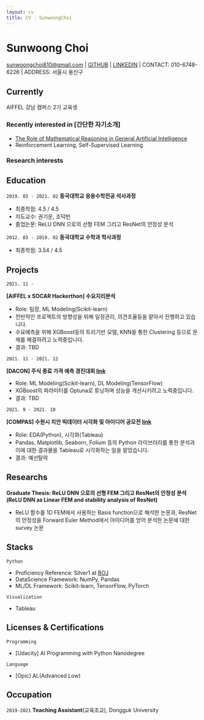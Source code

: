```yaml
---
layout: cv
title: CV - SunwoongChoi
---
```

# Sunwoong Choi

<div id="webaddress">
<a href="mailto:sunwoongchoi810@gmail.com">sunwoongchoi810@gmail.com</a>
| <a href="https://github.com/sunwoongc">GITHUB</a>
| <a href="https://www.linkedin.com/in/sunwoongchoi810/">LINKEDIN</a>
| CONTACT: 010-6748-6226
| ADDRESS: 서울시 용산구
</div>


## Currently

AIFFEL 강남 캠퍼스 2기 교육생

### Recently interested in [간단한 자기소개]

- [The Role of Mathematical Reasoning in General Artificial Intelligence](https://mathai-iclr.github.io/)
- Reinforcement Learning, Self-Supervised Learning 

### Research interests


## Education

`2019. 03 - 2021. 02`
__동국대학교 응용수학전공 석사과정__ 
* 최종학점: 4.5 / 4.5
* 지도교수: 권기운, 조덕빈
* 졸업논문: ReLU DNN 으로의 선형 FEM 그리고 ResNet의 안정성 분석

`2012. 03 - 2019. 02`
__동국대학교 수학과 학사과정__ 
* 최종학점: 3.54 / 4.5


## Projects
`2021. 11 - `

__\[AIFFEL x SOCAR Hackerthon\] 수요지리분석__
* Role: 팀장, ML Modeling(Scikit-learn)
* 전반적인 프로젝트의 방향성을 위해 일정관리, 의견조율등을 맡아서 진행하고 있습니다.
* 수요예측을 위해 XGBoost등의 트리기반 모델, KNN을 통한 Clustering 등으로 문제를 해결하려고 노력중입니다.
* 결과: TBD

`2021. 11 - 2021. 12`

__\[DACON\] 주식 종료 가격 예측 경진대회 [link](https://dacon.io/competitions/official/235857/overview/description)__
* Role: ML Modeling(Scikit-learn), DL Modeling(TensorFlow)
* XGBoost의 파라미터를 Optuna로 튜닝하며 성능을 개선시키려고 노력중입니다. 
* 결과: TBD

`2021. 9 - 2021. 10`

__\[COMPAS\] 수원시 치안 빅데이터 시각화 및 아이디어 공모전 [link](https://compas.lh.or.kr/subj/past/info?subjNo=SBJ_2109_001)__
* Role: EDA(Python), 시각화(Tableau)
* Pandas, Matplotlib, Seaborn, Folium 등의 Python 라이브러리를 통한 분석과 이에 대한 결과물을 Tableau로 시각화하는 일을 맡았습니다.
* 결과: 예선탈락
 
## Researchs

__Graduate Thesis: ReLU DNN 으로의 선형 FEM 그리고 ResNet의 안정성 분석(ReLU DNN as Linear FEM and stability analysis of ResNet)__
* ReLU 함수를 1D FEM에서 사용하는 Basis function으로 해석한 논문과, ResNet의 안정성을 Forward Euler Method에서 아이디어를 얻어 분석한 논문에 대한 survey 논문

## Stacks

`Python`
- Proficiency Reference: Silver1 at [BOJ](https://solved.ac/profile/creagravity)
- DataScience Framework: NumPy, Pandas
- ML/DL Framework: Scikit-learn, TensorFlow, PyTorch

`Visualization`
- Tableau


## Licenses & Certifications

`Programming`
- \[Udacity\] AI Programming with Python Nanodegree

`Language`
- \[Opic\] AL(Advanced Low)

## Occupation

`2019-2021`
__Teaching Assistant__(교육조교), Dongguk University


<!-- ### Footer

Last updated: Nov, 24, 2021 -->


